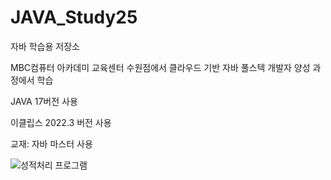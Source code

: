 # JAVA_Study25
자바 학습용 저장소

MBC컴퓨터 아카데미 교육센터 수원점에서 클라우드 기반 자바 풀스텍 개발자 양성 과정에서 학습

JAVA 17버전 사용

이클립스 2022.3 버전 사용

교재: 자바 마스터 사용

![성적처리 프로그램](https://github.com/user-attachments/assets/2fa28694-4db3-480a-a6f2-1e1d643b23b8)
